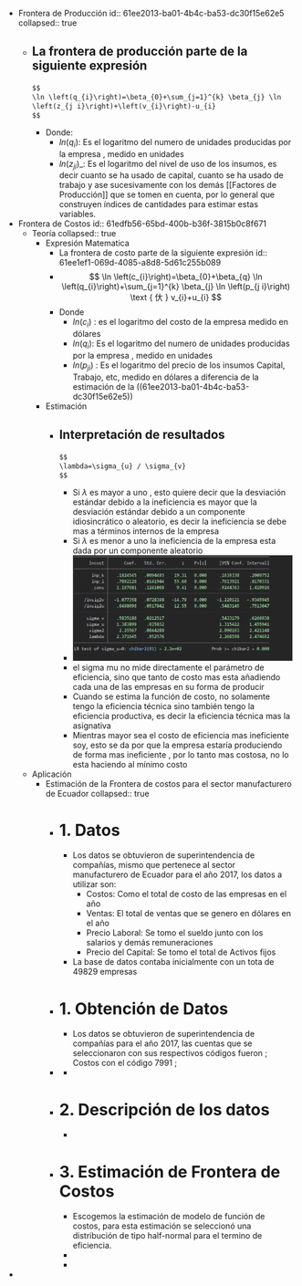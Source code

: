 - Frontera de Producción
  id:: 61ee2013-ba01-4b4c-ba53-dc30f15e62e5
  collapsed:: true
	- La frontera de producción parte de la siguiente expresión
		-
		  $$
		  \ln \left(q_{i}\right)=\beta_{0}+\sum_{j=1}^{k} \beta_{j} \ln \left(z_{j i}\right)+\left(v_{i}\right)-u_{i}
		  $$
		- Donde:
			- $ln(q_i)$: Es el logaritmo del numero de unidades producidas por la empresa , medido en unidades
			- $ln(z_{ji})$_: Es el logaritmo del nivel de uso de los insumos, es decir cuanto se ha usado de capital, cuanto se ha usado de trabajo y ase sucesivamente con los demás [[Factores de Producción]] que se tomen en cuenta, por lo general que construyen índices de cantidades para estimar estas variables.
- Frontera de Costos
  id:: 61edfb56-65bd-400b-b36f-3815b0c8f671
	- Teoría
	  collapsed:: true
		- Expresión Matematica
			- La frontera de costo parte de la siguiente expresión
			  id:: 61ee1ef1-069d-4085-a8d8-5d61c255b089
			-
			  $$
			  \ln \left(c_{i}\right)=\beta_{0}+\beta_{q} \ln \left(q_{i}\right)+\sum_{j=1}^{k} \beta_{j} \ln \left(p_{j i}\right) \text { 㐲 } v_{i}+u_{i}
			  $$
			- Donde
				- $ln(c_i)$ : es el logaritmo del costo de la empresa medido en dólares
				- $ln(q_i)$: Es el logaritmo del numero de unidades producidas por la empresa , medido en unidades
				- $ln(p_{ji})$ : Es el logaritmo del precio de los insumos Capital, Trabajo, etc, medido en dólares a diferencia de la estimación de la ((61ee2013-ba01-4b4c-ba53-dc30f15e62e5))
		- Estimación
			- Interpretación de resultados
				-
				  $$
				  \lambda=\sigma_{u} / \sigma_{v}
				  $$
				- Si $\lambda$ es mayor a uno , esto quiere decir que la desviación estándar debido a la ineficiencia es mayor que la desviación estándar debido a un componente idiosincrático o aleatorio, es decir la ineficiencia se debe mas a términos internos de la empresa
				- Si $\lambda$ es menor a uno la ineficiencia de la empresa esta dada por un componente aleatorio
				- ![image.png](../assets/image_1643001183951_0.png)
				- el sigma mu no mide directamente el parámetro de eficiencia, sino que tanto de costo mas esta añadiendo cada una de las empresas en su forma de producir
				- Cuando se estima la función de costo, no solamente tengo la eficiencia técnica sino también  tengo la eficiencia productiva, es decir la eficiencia técnica mas la asignativa
				- Mientras mayor sea el costo de eficiencia mas ineficiente soy, esto se da por que la empresa estaría produciendo de forma mas ineficiente , por lo tanto mas costosa, no lo esta haciendo al mínimo costo
	- Aplicación
		- Estimación de la Frontera de costos para el sector manufacturero de Ecuador
		  collapsed:: true
			- # 1. Datos
				- Los datos se obtuvieron de superintendencia de compañías, mismo que pertenece al sector manufacturero de Ecuador para el año 2017, los datos a utilizar son:
					- Costos: Como el total de costo de las empresas en el año
					- Ventas: El total de ventas que se genero en dólares en el año
					- Precio Laboral: Se tomo el sueldo junto con los salarios y demás remuneraciones
					- Precio del Capital: Se tomo el total de Activos fijos
				- La base de datos contaba inicialmente con un tota de 49829 empresas
			- # 1. Obtención de Datos
				- Los datos se obtuvieron de superintendencia de compañías para el año 2017, las cuentas que se seleccionaron con sus respectivos códigos fueron ; Costos con el código 7991 ;
			-
				-
			- # 2. Descripción de los datos
				-
			- # 3. Estimación de Frontera de Costos
				- Escogemos la estimación de modelo de función de costos, para esta estimación se seleccionó una distribución de tipo half-normal para el termino de eficiencia.
				-
				-
-